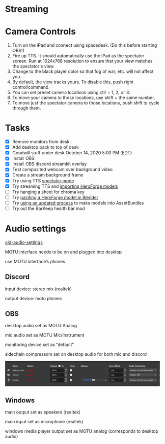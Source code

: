 # Streaming

# Camera Controls

1. Turn on the iPad and connect using spacedesk. (Do this before starting OBS!)
2. Fire up TTS. It should automatically use the iPad as the spectator screen. Run at 1024x768 resolution to ensure that your view matches the spectator's view.
3. Change to the black player color so that fog of war, etc. will not affect you.
4. By default, the view tracks yours. To disable this, push right control/command.
5. You can set preset camera locations using ctrl + 1, 2, or 3.
6. To move your camera to those locations, use shift + the same number.
7. To move just the spectator camera to those locations, push shift to cycle through them.

# Tasks

- [x]  Remove monitors from desk
- [x]  Add desktop back to top of desk
- [x]  Goodwill stuff under desk October 14, 2020 5:00 PM (EDT)
- [x]  Install OBS
- [x]  Install OBS discord streamkit overlay
- [x]  Test composited webcam over background video
- [x]  Create a stream background frame
- [x]  Try using TTS [spectator mode](https://steamcommunity.com/sharedfiles/filedetails/?id=1925496116)
- [x]  Try streaming TTS and [importing HeroForge models](https://www.reddit.com/r/tabletopsimulator/comments/cslp17/hero_forge_advice_for_minis/)
- [ ]  Try hanging a sheet for chroma key
- [ ]  Try [painting a HeroForge model in Blender](https://www.youtube.com/watch?v=6fCHAcL8iZ4&feature=youtu.behttps://www.youtube.com/watch?v=6fCHAcL8iZ4&feature=youtu.be)
- [ ]  Try [using an updated process](https://www.youtube.com/watch?time_continue=319&v=sXvNsqp_Cr8&feature=emb_logo) to make models into AssetBundles
- [ ]  Try out the BarKeep health bar mod

# Audio settings

[old-audio-settings](old-audio-settings.md)

MOTU interface needs to be on and plugged into desktop

use MOTU interface’s phones

## Discord

input device: stereo mix (realtek)

output device: motu phones

## OBS

desktop audio set as MOTU Analog

mic audio set as MOTU Mic/Instrument

monitoring device set as “default”

sidechain compressors set on desktop audio for both mic and discord

![audio settings.png](audio_settings.png)

## Windows

main output set as speakers (realtek)

main input set as microphone (realtek)

windows media player output set as MOTU analog (corresponds to desktop audio)